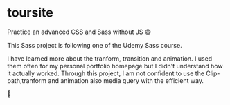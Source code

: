 # toursite

Practice an advanced CSS and Sass
without JS :smile:

This Sass project is following one of the Udemy Sass course.

I have learned more about the tranform, transition and animation.
I used them often for my personal portfolio homepage but I didn't understand how it actually worked.
Through this project, I am not confident to use the Clip-path,tranform and animation also media query with the efficient way.

:dog:
